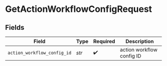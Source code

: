 # GetActionWorkflowConfigRequest


## Fields

| Field                       | Type                        | Required                    | Description                 |
| --------------------------- | --------------------------- | --------------------------- | --------------------------- |
| `action_workflow_config_id` | *str*                       | :heavy_check_mark:          | action workflow config ID   |